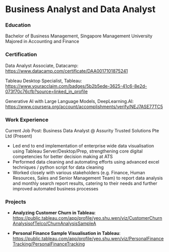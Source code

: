 # Business Analyst and Data Analyst

### Education
Bachelor of Business Management, Singapore Management University
Majored in Accounting and Finance

### Certification
Data Analyst Associate, Datacamp: https://www.datacamp.com/certificate/DAA0017101875241

Tableau Desktop Specialist, Tableau: https://www.youracclaim.com/badges/5b2b5ede-3625-41c6-8e2d-073f70c76cfb?source=linked_in_profile

Generative AI with Large Language Models, DeepLearning.AI: https://www.coursera.org/account/accomplishments/verify/NEJ7ASE77TC5

### Work Experience
Current Job Post: Business Data Analyst @ Assurity Trusted Solutions Pte Ltd (Present)

- Led end to end implementation of enterprise wide data visualisation using Tableau Server/Desktop/Prep, strengthening core digital competencies for better decision making at ATS
- Performed data cleaning and automating efforts using advanced excel techniques / python script for data cleaning
- Worked closely with various stakeholders (e.g. Finance, Human Resources, Sales and Senior Management Team) to report data analysis and monthly search report results, catering to their needs and further improved automated business processes 
 
### Projects
- **Analyzing Customer Churn in Tableau**: https://public.tableau.com/app/profile/yeo.shu.wen/viz/CustomerChurnAnalysisofTelco/ChurnAnalysisSampleA

- **Personal Finance Sample Visualisation in Tableau**: https://public.tableau.com/app/profile/yeo.shu.wen/viz/PersonalFinanceTracking/PersonalFinanceTracking
